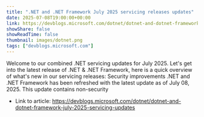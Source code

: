 ```yaml
---
title: ".NET and .NET Framework July 2025 servicing releases updates"
date: 2025-07-08T19:00:00+00:00
link: https://devblogs.microsoft.com/dotnet/dotnet-and-dotnet-framework-july-2025-servicing-updates
showShare: false
showReadTime: false
thumbnail: images/dotnet.png
tags: ["devblogs.microsoft.com"]
---
```

Welcome to our combined .NET servicing updates for July 2025. Let's get into the latest release of .NET & .NET Framework, here is a quick overview of what's new in our servicing releases: Security improvements .NET and .NET Framework has been refreshed with the latest update as of July 08, 2025. This update contains non-security

- Link to article: https://devblogs.microsoft.com/dotnet/dotnet-and-dotnet-framework-july-2025-servicing-updates